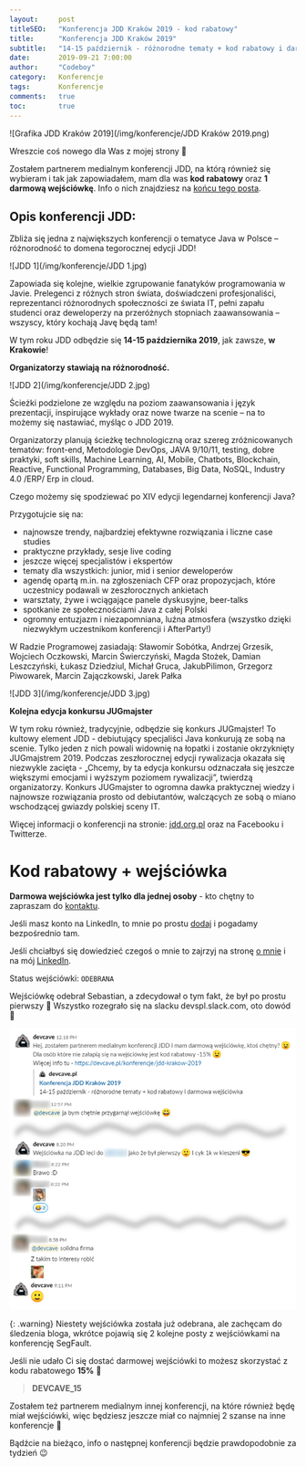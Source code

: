 ```yaml
---
layout:     post
titleSEO:   "Konferencja JDD Kraków 2019 - kod rabatowy"
title:      "Konferencja JDD Kraków 2019"
subtitle:   "14-15 październik - różnorodne tematy + kod rabatowy i darmowa wejściówka"
date:       2019-09-21 7:00:00
author:     "Codeboy"
category:   Konferencje
tags:       Konferencje
comments:   true
toc:        true
---
```


![Grafika JDD Kraków 2019](/img/konferencje/JDD Kraków 2019.png)

Wreszcie coś nowego dla Was z mojej strony :slightly_smiling_face:
 
Zostałem partnerem medialnym konferencji JDD, na którą również się wybieram i tak jak zapowiadałem, mam dla was **kod rabatowy** oraz **1 darmową wejściówkę**. Info o nich znajdziesz na [końcu tego posta](#kod-rabatowy--wejściówka).

## Opis konferencji JDD:

Zbliża się jedna z największych konferencji o tematyce Java w Polsce – różnorodność to domena tegorocznej edycji JDD!

![JDD 1](/img/konferencje/JDD 1.jpg)

Zapowiada się kolejne, wielkie zgrupowanie fanatyków programowania w Javie. Prelegenci z różnych stron świata, doświadczeni profesjonaliści, reprezentanci różnorodnych społeczności ze świata IT, pełni zapału studenci oraz deweloperzy na przeróżnych stopniach zaawansowania – wszyscy, który kochają Javę będą tam!

W tym roku JDD odbędzie się **14-15 października 2019**, jak zawsze, **w Krakowie**!

**Organizatorzy stawiają na różnorodność.**

![JDD 2](/img/konferencje/JDD 2.jpg)

Ścieżki podzielone ze względu na poziom zaawansowania i język prezentacji, inspirujące wykłady oraz nowe twarze na scenie – na to możemy się nastawiać, myśląc o JDD 2019. 

Organizatorzy planują ścieżkę technologiczną oraz szereg zróżnicowanych tematów: front-end, Metodologie DevOps, JAVA 9/10/11, testing, dobre praktyki, soft skills, Machine Learning, AI, Mobile, Chatbots, Blockchain, Reactive, Functional Programming, Databases, Big Data, NoSQL, Industry 4.0 /ERP/ Erp in cloud.

Czego możemy się spodziewać po XIV edycji legendarnej konferencji Java?

Przygotujcie się na:
- najnowsze trendy, najbardziej efektywne rozwiązania i liczne case studies 
- praktyczne przykłady, sesje live coding
- jeszcze więcej specjalistów i ekspertów
- tematy dla wszystkich: junior, mid i senior deweloperów
- agendę opartą m.in. na zgłoszeniach CFP oraz propozycjach, które uczestnicy podawali w zeszłorocznych ankietach  
- warsztaty, żywe i wciągające panele dyskusyjne, beer-talks
- spotkanie ze społecznościami Java z całej Polski
- ogromny entuzjazm i niezapomniana, luźna atmosfera (wszystko dzięki niezwykłym uczestnikom konferencji i AfterParty!)

W Radzie Programowej zasiadają:
Sławomir Sobótka, Andrzej Grzesik, Wojciech Oczkowski, 
Marcin Świerczyński, Magda Stożek, Damian Leszczyński, Łukasz Dziedziul, 
Michał Gruca, JakubPilimon, Grzegorz Piwowarek, Marcin Zajączkowski, Jarek Pałka

![JDD 3](/img/konferencje/JDD 3.jpg)

**Kolejna edycja konkursu JUGmajster**

W tym roku również, tradycyjnie, odbędzie się konkurs JUGmajster! To kultowy element JDD - debiutujący specjaliści Java konkurują ze sobą na scenie. Tylko jeden z nich powali widownię na łopatki i zostanie okrzyknięty JUGmajstrem 2019. Podczas zeszłorocznej edycji rywalizacja okazała się niezwykle zacięta - „Chcemy, by ta edycja konkursu odznaczała się jeszcze większymi emocjami i wyższym poziomem rywalizacji”, twierdzą organizatorzy. Konkurs JUGmajster to ogromna dawka praktycznej wiedzy i najnowsze rozwiązania prosto od debiutantów, walczących ze sobą o miano wschodzącej gwiazdy polskiej sceny IT. 

Więcej informacji o konferencji na stronie: [jdd.org.pl](https://jdd.org.pl) oraz na Facebooku i Twitterze.


# Kod rabatowy + wejściówka

**Darmowa wejściówka jest tylko dla jednej osoby** - kto chętny to zapraszam do [kontaktu](/kontakt).  

Jeśli masz konto na LinkedIn, to mnie po prostu [dodaj](https://www.linkedin.com/in/marcin-lasota/) i pogadamy bezpośrednio tam.

Jeśli chciałbyś się dowiedzieć czegoś o mnie to zajrzyj na stronę [o mnie](/o-mnie) i na mój [LinkedIn](https://www.linkedin.com/in/marcin-lasota/).

Status wejściówki: `ODEBRANA`

Wejściówkę odebrał Sebastian, a zdecydował o tym fakt, że był po prostu pierwszy :slightly_smiling_face:
Wszystko rozegrało się na slacku devspl.slack.com, oto dowód :slightly_smiling_face:

![JDD rozmowa odebranie wejściówki](/img/konferencje/jdd-odebranie.jpg)

{: .warning}
Niestety wejściówka została już odebrana, ale zachęcam do śledzenia bloga, wkrótce pojawią się 2 kolejne posty z wejściówkami na konferencję SegFault.

Jeśli nie udało Ci się dostać darmowej wejściówki to możesz skorzystać z kodu rabatowego **15%** :slightly_smiling_face:

> **DEVCAVE_15**

Zostałem też partnerem medialnym innej konferencji, na które również będę miał wejściówki, więc będziesz jeszcze miał co najmniej 2 szanse na inne konferencje :slightly_smiling_face:

Bądźcie na bieżąco, info o następnej konferencji będzie prawdopodobnie za tydzień :wink:


